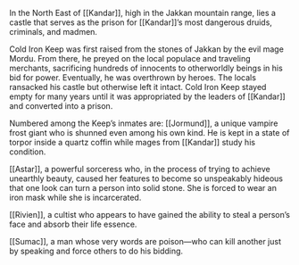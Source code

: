 In the North East of [[Kandar]], high in the Jakkan mountain range, lies a castle that serves as the prison for [[Kandar]]’s most dangerous druids, criminals, and madmen.

Cold Iron Keep was first raised from the stones of Jakkan by the evil mage Mordu. From there, he preyed on the local populace and traveling merchants, sacrificing hundreds of innocents to otherworldly beings in his bid for power. Eventually, he was overthrown by heroes. The locals ransacked his castle but otherwise left it intact. Cold Iron Keep stayed empty for many years until it was appropriated by the leaders of [[Kandar]] and converted into a prison.

Numbered among the Keep’s inmates are: [[Jormund]], a unique vampire frost giant who is shunned even among his own kind. He is kept in a state of torpor inside a quartz coffin while mages from [[Kandar]] study his condition.

[[Astar]], a powerful sorceress who, in the process of trying to achieve unearthly beauty, caused her features to become so unspeakably hideous that one look can turn a person into solid stone. She is forced to wear an iron mask while she is incarcerated.

[[Rivien]], a cultist who appears to have gained the ability to steal a person’s face and absorb their life essence.

[[Sumac]], a man whose very words are poison—who can kill another just by speaking and force others to do his bidding.